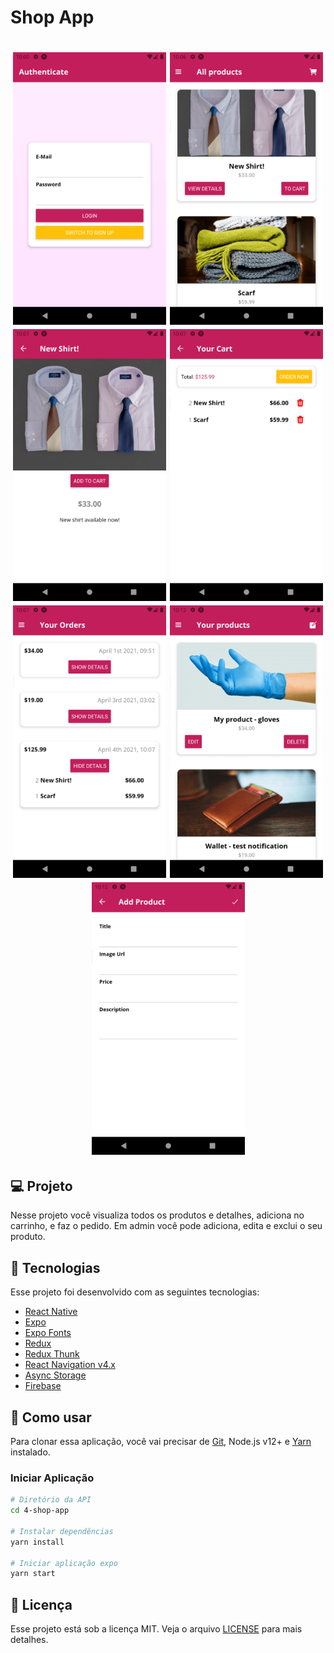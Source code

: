 # Shop App

<h1 align="center">
    <img alt="Categories" title="Categories" src=".github/auth.png" width="245px" />
    <img alt="Products Overview" title="Products Overview" src=".github/productsOverview.png" width="245px" />
    <img alt="Products Detail" title="Products Detail" src=".github/productsDetail.png" width="245px" />
    <img alt="Cart" title="Cart" src=".github/cart.png" width="245px" />
    <img alt="Orders" title="Orders" src=".github/orders.png" width="245px" />
    <img alt="User Products" title="User Products" src=".github/userProducts.png" width="245px" />
    <img alt="Edit Product" title="Edit Product" src=".github/editProduct.png" width="245px" />
</h1>

## 💻 Projeto

Nesse projeto você visualiza todos os produtos e detalhes, adiciona no carrinho, e faz o pedido. Em admin você pode adiciona, edita e exclui o seu produto.

## :rocket: Tecnologias

Esse projeto foi desenvolvido com as seguintes tecnologias:

- [React Native](https://reactnative.dev)
- [Expo](https://expo.io/)
- [Expo Fonts](https://docs.expo.io/versions/latest/sdk/font/)
- [Redux](https://redux.js.org)
- [Redux Thunk](https://github.com/reduxjs/redux-thunk)
- [React Navigation v4.x](https://reactnavigation.org/docs/4.x/getting-started)
- [Async Storage](https://react-native-async-storage.github.io/async-storage/docs/usage/)
- [Firebase](https://firebase.google.com/?hl=pt-br)

## 🔨 Como usar

Para clonar essa aplicação, você vai precisar de [Git](https://git-scm.com/), Node.js v12+ e [Yarn](https://yarnpkg.com/) instalado.

### Iniciar Aplicação

```bash
# Diretório da API
cd 4-shop-app

# Instalar dependências
yarn install

# Iniciar aplicação expo
yarn start
```

## :memo: Licença

Esse projeto está sob a licença MIT. Veja o arquivo [LICENSE](LICENSE.md) para mais detalhes.
